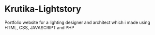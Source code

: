# Krutika-Lightstory
Portfolio website for a lighting designer and architect which i made using HTML, CSS, JAVASCRIPT and PHP
